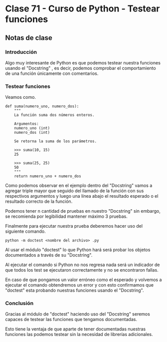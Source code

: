 # Clase 71 - Curso de Python - Testear funciones

## Notas de clase

### Introducción
Algo muy interesante de Python es que podemos testear nuestra funciones usando el "Docstring" , es decir, podemos comprobar el comportamiento de una función únicamente con comentarios.

### Testear funciones

Veamos como.

```
def suma(numero_uno, numero_dos):
    """
    La función suma dos números enteros.

    Argumentos:
    numero_uno (int)
    numero_dos (int)

    Se retorna la suma de los parámetros.

    >>> suma(10, 15)
    25

    >>> suma(25, 25)
    50
    """
    return numero_uno + numero_dos
```

Como podemos observar en el ejemplo dentro del "Docstring" vamos a agregar triple mayor que seguido del llamado de la función con sus respectivos argumentos y luego una línea abajo el resultado esperado o el resultado correcto de la función.

Podemos tener n cantidad de pruebas en nuestro "Docstring" sin embargo, se recomienda por legibilidad mantener máximo 3 pruebas.

Finalmente para ejecutar nuestra prueba deberemos hacer uso del siguiente comando.

```
python -m doctest <nombre del archivo> .py
```

Al usar el módulo "doctest" lo que Python hará será probar los objetos documentados a través de su "Docstring".

Al ejecutar el comando si Python no nos regresa nada será un indicador de que todos los test se ejecutaron correctamente y no se encontraron fallas.

En caso de que pongamos un valor erróneo como el esperado y volvemos a ejecutar el comando obtendremos un error y con esto confirmamos que "doctest" esta probando nuestras funciones usando el "Docstring".


### Conclusión 

Gracias al módulo de "doctest" haciendo uso del "Docstring" seremos capaces de testear las funciones que tengamos documentadas.

Esto tiene la ventaja de que aparte de tener documentadas nuestras funciones las podemos testear sin la necesidad de librerías adicionales.